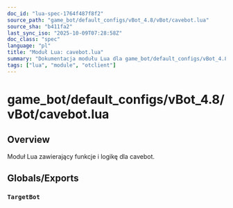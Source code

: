 ```yaml
---
doc_id: "lua-spec-1764f487f8f2"
source_path: "game_bot/default_configs/vBot_4.8/vBot/cavebot.lua"
source_sha: "b411fa2"
last_sync_iso: "2025-10-09T07:28:58Z"
doc_class: "spec"
language: "pl"
title: "Moduł Lua: cavebot.lua"
summary: "Dokumentacja modułu Lua dla game_bot/default_configs/vBot_4.8/vBot/cavebot.lua"
tags: ["lua", "module", "otclient"]
---
```


# game_bot/default_configs/vBot_4.8/vBot/cavebot.lua

## Overview

Moduł Lua zawierający funkcje i logikę dla cavebot.

## Globals/Exports

### `TargetBot`
